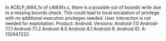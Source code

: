 In ACELP_4t64_fx of c4t64fx.c, there is a possible out of bounds write due to a missing bounds check. This could lead to local escalation of privilege with no additional execution privileges needed. User interaction is not needed for exploitation. Product: Android. Versions: Android-7.0 Android-7.1.1 Android-7.1.2 Android-8.0 Android-8.1 Android-9. Android ID: A-132647222.